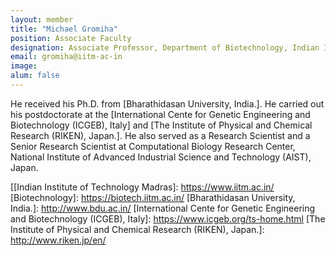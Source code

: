 ```yaml
---
layout: member
title: "Michael Gromiha"
position: Associate Faculty
designation: Associate Professor, Department of Biotechnology, Indian Institute of Technology Madras. 
email: gromiha@iitm·ac·in
image: 
alum: false
---
```

He received his Ph.D. from [Bharathidasan University, India.]. He carried out his postdoctorate at the [International Cente for Genetic Engineering and Biotechnology (ICGEB), Italy] and [The Institute of Physical and Chemical Research (RIKEN), Japan.]. He also served as a Research Scientist and a Senior Research Scientist at Computational Biology Research Center, National Institute of Advanced Industrial Science and Technology (AIST), Japan.


[[Indian Institute of Technology Madras]: https://www.iitm.ac.in/
[Biotechnology]: https://biotech.iitm.ac.in/
[Bharathidasan University, India.]: http://www.bdu.ac.in/
[International Cente for Genetic Engineering and Biotechnology (ICGEB), Italy]: https://www.icgeb.org/ts-home.html
[The Institute of Physical and Chemical Research (RIKEN), Japan.]: http://www.riken.jp/en/
